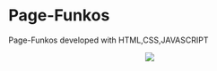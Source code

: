 # Page-Funkos
Page-Funkos developed with HTML,CSS,JAVASCRIPT

</p>
<p align="center">
<img src="https://user-images.githubusercontent.com/47467891/217393689-b68d6e16-1d30-4d65-9914-11b3935f1739.png">
</p>

